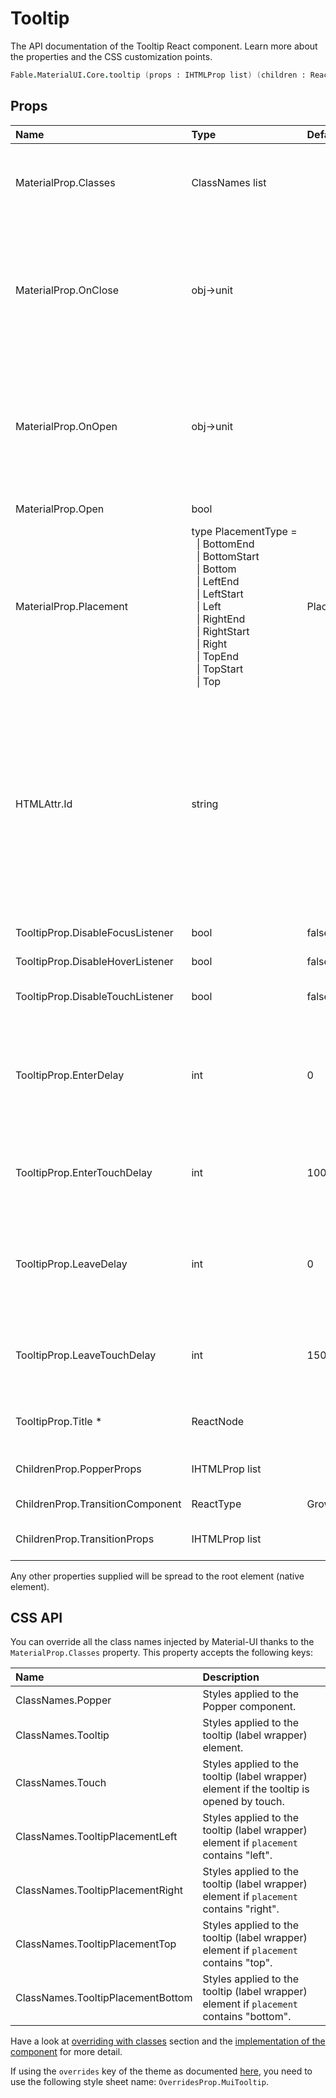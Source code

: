 # Tooltip

<p class="description">The API documentation of the Tooltip React component. Learn more about the properties and the CSS customization points.</p>

```fsharp
Fable.MaterialUI.Core.tooltip (props : IHTMLProp list) (children : ReactElement list) : ReactElement
```



## Props

| Name | Type | Default | Description |
|:-----|:-----|:--------|:------------|
| <span class="prop-name">MaterialProp.Classes</span> | <span class="prop-type">ClassNames list</span> |   | Override or extend the styles applied to the component.  See CSS API below for more details.  |
| <span class="prop-name">MaterialProp.OnClose</span> | <span class="prop-type">obj->unit</span> |   | Callback fired when the tooltip requests to be closed.<br><br>**Signature:**<br>`(event : obj) -> unit`<br>*event:* The event source of the callback |
| <span class="prop-name">MaterialProp.OnOpen</span> | <span class="prop-type">obj->unit</span> |   | Callback fired when the tooltip requests to be open.<br><br>**Signature:**<br>`(event : obj) -> unit`<br>*event:* The event source of the callback |
| <span class="prop-name">MaterialProp.Open</span> | <span class="prop-type">bool</span> |   | If `true`, the tooltip is shown. |
| <span class="prop-name">MaterialProp.Placement</span> | <span class="prop-type">type&nbsp;PlacementType&nbsp;=<br>&nbsp;&nbsp;&#124;&nbsp;BottomEnd<br>&nbsp;&nbsp;&#124;&nbsp;BottomStart<br>&nbsp;&nbsp;&#124;&nbsp;Bottom<br>&nbsp;&nbsp;&#124;&nbsp;LeftEnd<br>&nbsp;&nbsp;&#124;&nbsp;LeftStart<br>&nbsp;&nbsp;&#124;&nbsp;Left<br>&nbsp;&nbsp;&#124;&nbsp;RightEnd<br>&nbsp;&nbsp;&#124;&nbsp;RightStart<br>&nbsp;&nbsp;&#124;&nbsp;Right<br>&nbsp;&nbsp;&#124;&nbsp;TopEnd<br>&nbsp;&nbsp;&#124;&nbsp;TopStart<br>&nbsp;&nbsp;&#124;&nbsp;Top<br></span> | <span class="prop-default">PlacementType.Bottom</span> | Tooltip placement. |
| <span class="prop-name">HTMLAttr.Id</span> | <span class="prop-type">string</span> |   | The relationship between the tooltip and the wrapper component is not clear from the DOM. This property is used with aria-describedby to solve the accessibility issue. If you don't provide this property. It fallback to a random generated id. |
| <span class="prop-name">TooltipProp.DisableFocusListener</span> | <span class="prop-type">bool</span> | <span class="prop-default">false</span> | Do not respond to focus events. |
| <span class="prop-name">TooltipProp.DisableHoverListener</span> | <span class="prop-type">bool</span> | <span class="prop-default">false</span> | Do not respond to hover events. |
| <span class="prop-name">TooltipProp.DisableTouchListener</span> | <span class="prop-type">bool</span> | <span class="prop-default">false</span> | Do not respond to long press touch events. |
| <span class="prop-name">TooltipProp.EnterDelay</span> | <span class="prop-type">int</span> | <span class="prop-default">0</span> | The number of milliseconds to wait before showing the tooltip. This property won't impact the enter touch delay (`enterTouchDelay`). |
| <span class="prop-name">TooltipProp.EnterTouchDelay</span> | <span class="prop-type">int</span> | <span class="prop-default">1000</span> | The number of milliseconds a user must touch the element before showing the tooltip. |
| <span class="prop-name">TooltipProp.LeaveDelay</span> | <span class="prop-type">int</span> | <span class="prop-default">0</span> | The number of milliseconds to wait before hiding the tooltip. This property won't impact the leave touch delay (`leaveTouchDelay`). |
| <span class="prop-name">TooltipProp.LeaveTouchDelay</span> | <span class="prop-type">int</span> | <span class="prop-default">1500</span> | The number of milliseconds after the user stops touching an element before hiding the tooltip. |
| <span class="prop-name required">TooltipProp.Title *</span> | <span class="prop-type">ReactNode</span> |   | Tooltip title. Zero-length titles string are never displayed. |
| <span class="prop-name">ChildrenProp.PopperProps</span> | <span class="prop-type">IHTMLProp list</span> |   | Properties applied to the [`Popper`](#/api/popper) element. |
| <span class="prop-name">ChildrenProp.TransitionComponent</span> | <span class="prop-type">ReactType</span> | <span class="prop-default">Grow</span> | Transition component. |
| <span class="prop-name">ChildrenProp.TransitionProps</span> | <span class="prop-type">IHTMLProp list</span> |   | Properties applied to the `Transition` element. |

Any other properties supplied will be spread to the root element (native element).

## CSS API

You can override all the class names injected by Material-UI thanks to the `MaterialProp.Classes` property.
This property accepts the following keys:


| Name | Description |
|:-----|:------------|
| <span class="prop-name">ClassNames.Popper</span> | Styles applied to the Popper component.
| <span class="prop-name">ClassNames.Tooltip</span> | Styles applied to the tooltip (label wrapper) element.
| <span class="prop-name">ClassNames.Touch</span> | Styles applied to the tooltip (label wrapper) element if the tooltip is opened by touch.
| <span class="prop-name">ClassNames.TooltipPlacementLeft</span> | Styles applied to the tooltip (label wrapper) element if `placement` contains "left".
| <span class="prop-name">ClassNames.TooltipPlacementRight</span> | Styles applied to the tooltip (label wrapper) element if `placement` contains "right".
| <span class="prop-name">ClassNames.TooltipPlacementTop</span> | Styles applied to the tooltip (label wrapper) element if `placement` contains "top".
| <span class="prop-name">ClassNames.TooltipPlacementBottom</span> | Styles applied to the tooltip (label wrapper) element if `placement` contains "bottom".

Have a look at [overriding with classes](#/customization/overrides) section
and the [implementation of the component](https://github.com/mui-org/material-ui/tree/master/packages/material-ui/src/Tooltip/Tooltip.js)
for more detail.

If using the `overrides` key of the theme as documented
[here](#/customization/themes),
you need to use the following style sheet name: `OverridesProp.MuiTooltip`.

<!--## Demos-->

<!--- [Tooltips](/demos/tooltips/)-->

